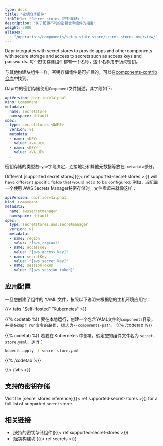 ```yaml
---
type: docs
title: "密钥仓库组件"
linkTitle: "Secret stores（密钥存储）"
description: "关于配置不同的密钥仓库组件的指南"
weight: 3000
aliases:
  - "/operations/components/setup-state-store/secret-stores-overview/"
---
```


Dapr integrates with secret stores to provide apps and other components with secure storage and access to secrets such as access keys and passwords. 每个密钥存储组件都有一个名称，这个名称用于访问密钥。

与其他构建块组件一样，密钥存储组件是可扩展的，可以在[components-contrib 仓库](https://github.com/dapr/components-contrib)中找到。

Dapr中的密钥存储使用`Component`文件描述，其字段如下:

```yaml
apiVersion: dapr.io/v1alpha1
kind: Component
metadata:
  name: secretstore
  namespace: default
spec:
  type: secretstores.<NAME>
  version: v1
  metadata:
  - name: <KEY>
    value: <VALUE>
  - name: <KEY>
    value: <VALUE>
...
```

密钥存储的类型由`type`字段决定，连接地址和其他元数据等放在`.metadata`部分。

Different [supported secret stores]({{< ref supported-secret-stores >}}) will have different specific fields that would need to be configured. 例如，当配置一个使用 AWS Secrets Manager秘密存储时，文件看起来就像这样：

```yaml
apiVersion: dapr.io/v1alpha1
kind: Component
metadata:
  name: awssecretmanager
  namespace: default
spec:
  type: secretstores.aws.secretmanager
  version: v1
  metadata:
  - name: region
    value: "[aws_region]"
  - name: accessKey
    value: "[aws_access_key]"
  - name: secretKey
    value: "[aws_secret_key]"
  - name: sessionToken
    value: "[aws_session_token]"
```

## 应用配置

一旦您创建了组件的 YAML 文件，按照以下说明来根据您的主机环境应用它：


{{< tabs "Self-Hosted" "Kubernetes" >}}

{{% codetab %}}
要在本地运行，创建一个包含YAML文件的`components`目录，并提供`dapr run`命令的路径，标志为`--components-path`。
{{% /codetab %}}

{{% codetab %}}
若要在 Kubernetes 中部署，假定您的组件文件名为 `secret-store.yaml`，运行：

```bash
kubectl apply -f secret-store.yaml
```
{{% /codetab %}}

{{< /tabs >}}

## 支持的密钥存储

Visit the [secret stores reference]({{< ref supported-secret-stores >}}) for a full list of supported secret stores.


## 相关链接

- [支持的密钥存储组件]({{< ref supported-secret-stores >}})
- [密钥构建块]({{< ref secrets >}})
